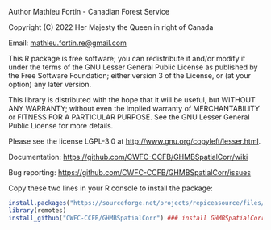 Author Mathieu Fortin - Canadian Forest Service

Copyright (C) 2022 Her Majesty the Queen in right of Canada

Email: mathieu.fortin.re@gmail.com

This R package is free software; you can redistribute it and/or
modify it under the terms of the GNU Lesser General Public
License as published by the Free Software Foundation; either
version 3 of the License, or (at your option) any later version.

This library is distributed with the hope that it will be useful,
but WITHOUT ANY WARRANTY; without even the implied
warranty of MERCHANTABILITY or FITNESS FOR A
PARTICULAR PURPOSE. See the GNU Lesser General Public
License for more details.

Please see the license LGPL-3.0 at http://www.gnu.org/copyleft/lesser.html.

Documentation: https://github.com/CWFC-CCFB/GHMBSpatialCorr/wiki

Bug reporting: https://github.com/CWFC-CCFB/GHMBSpatialCorr/issues

Copy these two lines in your R console to install the package:

~~~R
install.packages("https://sourceforge.net/projects/repiceasource/files/latest/download", repos = NULL,  type="source") ### To install J4R (dependency)
library(remotes)
install_github("CWFC-CCFB/GHMBSpatialCorr") ### install GHMBSpatialCorr directly from GitHub
~~~

